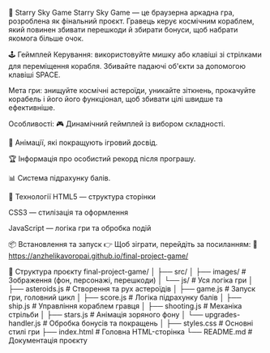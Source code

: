 🌌 Starry Sky Game
Starry Sky Game — це браузерна аркадна гра, розроблена як фінальний проєкт.
Гравець керує космічним кораблем, який повинен збивати перешкоди й збирати бонуси, щоб набрати якомога більше очок.

🕹️ Геймплей
Керування: використовуйте мишку або клавіші зі стрілками для переміщення корабля. Збивайте падаючі об'єкти за допомогою клавіші SPACE.

Мета гри: знищуйте космічні астероїди, уникайте зіткнень, прокачуйте корабель і його його функціонал, щоб збивати цілі швидше та ефективніше.

Особливості:
🎮 Динамічний геймплей із вибором складності.

🌠 Анімації, які покращують ігровий досвід.

🏆 Інформація про особистий рекорд після програшу.

📊 Система підрахунку балів.

🚀 Технології
HTML5 — структура сторінки

CSS3 — стилізація та оформлення

JavaScript — логіка гри та обробка подій

📦 Встановлення та запуск
👉 Щоб зіграти, перейдіть за посиланням:
🔗 https://anzhelikavoropai.github.io/final-project-game/

📁 Структура проєкту
final-project-game/
│
├── src/
│   ├── images/                 # Зображення (фон, персонажі, перешкоди)
│   └── js/                     # Уся логіка гри
│       ├── asteroids.js        # Створення та рух астероїдів
│       ├── game.js             # Запуск гри, головний цикл
│       ├── score.js            # Логіка підрахунку балів
│       ├── ship.js             # Управління кораблем гравця
│       ├── shooting.js         # Механіка стрільби
│       ├── stars.js            # Анімація зоряного фону
│       └── upgrades-handler.js # Обробка бонусів та покращень
│
├── styles.css                  # Основні стилі гри
├── index.html                  # Головна HTML-сторінка
└── README.md                   # Документація проєкту



